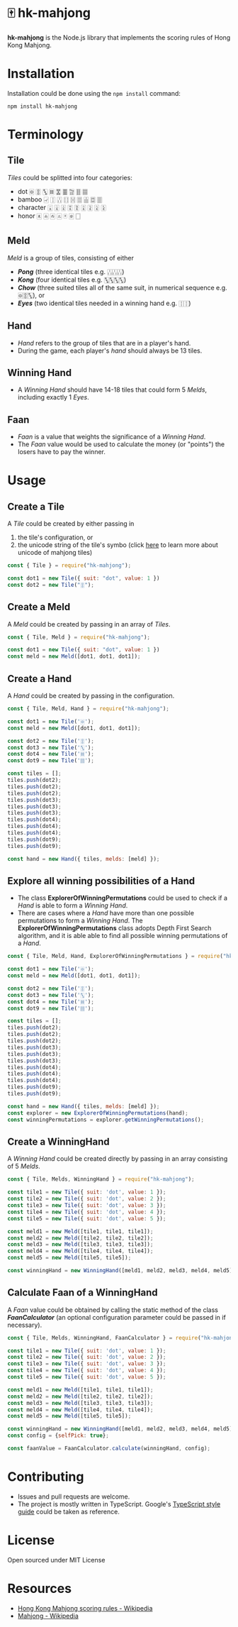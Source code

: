 # 🀄 hk-mahjong
**hk-mahjong** is the Node.js library that implements the scoring rules of Hong Kong Mahjong.

# Installation
Installation could be done using the ```npm install``` command:

```
npm install hk-mahjong
```

# Terminology

## Tile
*Tiles* could be splitted into four categories:
* dot 🀙 🀚 🀛 🀜 🀝 🀞 🀟 🀠 🀡
* bamboo 🀐 🀑 🀒 🀓 🀔 🀕 🀖 🀗 🀘
* character 🀇 🀈 🀉 🀊 🀋 🀌 🀍 🀎 🀏
* honor 🀀 🀁 🀂 🀃 🀄 🀅 🀆

## Meld
*Meld* is a group of tiles, consisting of either 
* ***Pong*** (three identical tiles e.g. 🀒🀒🀒)
* ***Kong*** (four identical tiles e.g. 🀛🀛🀛🀛)
* ***Chow*** (three suited tiles all of the same suit, in numerical sequence e.g. 🀙🀚🀛), or 
* ***Eyes*** (two identical tiles needed in a winning hand e.g. 🀑🀑)

## Hand
* *Hand* refers to the group of tiles that are in a player's hand.
* During the game, each player's *hand* should always be 13 tiles.  

## Winning Hand
* A *Winning Hand* should have 14-18 tiles that could form 5 *Melds*, including exactly 1 *Eyes*.

## Faan
* *Faan* is a value that weights the significance of a *Winning Hand*.
* The *Faan* value would be used to calculate the money (or "points") the losers have to pay the winner.

# Usage
## Create a Tile
A *Tile* could be created by either passing in
1. the tile's configuration, or
2. the unicode string of the tile's symbo
   (click [here](https://en.wikipedia.org/wiki/Mahjong_Tiles_(Unicode_block)) to learn more about unicode of mahjong tiles)
``` javascript
const { Tile } = require("hk-mahjong");

const dot1 = new Tile({ suit: "dot", value: 1 })
const dot2 = new Tile("🀚");
```

## Create a Meld
A *Meld* could be created by passing in an array of *Tiles*.
``` javascript
const { Tile, Meld } = require("hk-mahjong");

const dot1 = new Tile({ suit: "dot", value: 1 })
const meld = new Meld([dot1, dot1, dot1]);
```

## Create a Hand
A *Hand* could be created by passing in the configuration.
``` javascript
const { Tile, Meld, Hand } = require("hk-mahjong");

const dot1 = new Tile('🀙');
const meld = new Meld([dot1, dot1, dot1]);

const dot2 = new Tile('🀚');
const dot3 = new Tile('🀛');
const dot4 = new Tile('🀜');
const dot9 = new Tile('🀡');

const tiles = [];
tiles.push(dot2);
tiles.push(dot2);
tiles.push(dot2);
tiles.push(dot3);
tiles.push(dot3);
tiles.push(dot3);
tiles.push(dot4);
tiles.push(dot4);
tiles.push(dot4);
tiles.push(dot9);
tiles.push(dot9);

const hand = new Hand({ tiles, melds: [meld] });
```

## Explore all winning possibilities of a Hand
* The class **ExplorerOfWinningPermutations** could be used to check if a *Hand* is able to form a *Winning Hand*.  
* There are cases where a *Hand* have more than one possible permutations to form a *Winning Hand*.  The **ExplorerOfWinningPermutations** class adopts Depth First Search algorithm, and it is able able to find all possible winning permutations of a *Hand*.
```  javascript
const { Tile, Meld, Hand, ExplorerOfWinningPermutations } = require("hk-mahjong");

const dot1 = new Tile('🀙');
const meld = new Meld([dot1, dot1, dot1]);

const dot2 = new Tile('🀚');
const dot3 = new Tile('🀛');
const dot4 = new Tile('🀜');
const dot9 = new Tile('🀡');

const tiles = [];
tiles.push(dot2);
tiles.push(dot2);
tiles.push(dot2);
tiles.push(dot3);
tiles.push(dot3);
tiles.push(dot3);
tiles.push(dot4);
tiles.push(dot4);
tiles.push(dot4);
tiles.push(dot9);
tiles.push(dot9);

const hand = new Hand({ tiles, melds: [meld] });
const explorer = new ExplorerOfWinningPermutations(hand);
const winningPermutations = explorer.getWinningPermutations();
```

## Create a WinningHand
A *Winning Hand* could be created directly by passing in an array consisting of 5 *Melds*.
``` javascript
const { Tile, Melds, WinningHand } = require("hk-mahjong");

const tile1 = new Tile({ suit: 'dot', value: 1 });
const tile2 = new Tile({ suit: 'dot', value: 2 });
const tile3 = new Tile({ suit: 'dot', value: 3 });
const tile4 = new Tile({ suit: 'dot', value: 4 });
const tile5 = new Tile({ suit: 'dot', value: 5 });

const meld1 = new Meld([tile1, tile1, tile1]);
const meld2 = new Meld([tile2, tile2, tile2]);
const meld3 = new Meld([tile3, tile3, tile3]);
const meld4 = new Meld([tile4, tile4, tile4]);
const meld5 = new Meld([tile5, tile5]);

const winningHand = new WinningHand([meld1, meld2, meld3, meld4, meld5]);
```

## Calculate Faan of a WinningHand
A *Faan* value could be obtained by calling the static method of the class ***FaanCalculator***  (an optional configuration parameter could be passed in if necessary).
``` javascript
const { Tile, Melds, WinningHand, FaanCalculator } = require("hk-mahjong");

const tile1 = new Tile({ suit: 'dot', value: 1 });
const tile2 = new Tile({ suit: 'dot', value: 2 });
const tile3 = new Tile({ suit: 'dot', value: 3 });
const tile4 = new Tile({ suit: 'dot', value: 4 });
const tile5 = new Tile({ suit: 'dot', value: 5 });

const meld1 = new Meld([tile1, tile1, tile1]);
const meld2 = new Meld([tile2, tile2, tile2]);
const meld3 = new Meld([tile3, tile3, tile3]);
const meld4 = new Meld([tile4, tile4, tile4]);
const meld5 = new Meld([tile5, tile5]);

const winningHand = new WinningHand([meld1, meld2, meld3, meld4, meld5]);
const config = {selfPick: true};

const faanValue = FaanCalculator.calculate(winningHand, config);
```

# Contributing
* Issues and pull requests are welcome.
* The project is mostly written in TypeScript.  Google's [TypeScript style guide](https://google.github.io/styleguide/tsguide.html) could be taken as reference.

# License
Open sourced under MIT License

# Resources
* [Hong Kong Mahjong scoring rules - Wikipedia](https://en.wikipedia.org/wiki/Hong_Kong_Mahjong_scoring_rules)
* [Mahjong - Wikipedia](https://en.wikipedia.org/wiki/Mahjong)
